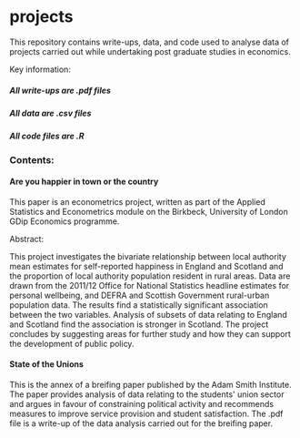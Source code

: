# projects

This repository contains write-ups, data, and code used to analyse data of projects carried out while undertaking post graduate studies in economics.

Key information:

##### All write-ups are .pdf files

##### All data are .csv files

##### All code files are .R 

### Contents:

#### Are you happier in town or the country

This paper is an econometrics project, written as part of the Applied Statistics and Econometrics module on the Birkbeck, University of London GDip Economics programme.

Abstract:

This project investigates the bivariate relationship between local authority mean estimates for self-reported happiness in England and Scotland and the proportion of local authority population resident in rural areas. Data are drawn from the 2011/12 Office for National Statistics headline estimates for personal wellbeing, and DEFRA and Scottish Government rural-urban population data. The results find a statistically significant association between the two variables. Analysis of subsets of data relating to England and Scotland find the association is stronger in Scotland. The project concludes by suggesting areas for further study and how they can support the development of public policy.

#### State of the Unions

This is the annex of a breifing paper published by the Adam Smith Institute. The paper provides analysis of data relating to the students' union sector and argues in favour of constraining political activity and recommends measures to improve service provision and student satisfaction. The .pdf file is a write-up of the data analysis carried out for the breifing paper.
